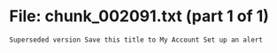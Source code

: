 ﻿# File: chunk_002091.txt (part 1 of 1)
```
Superseded version Save this title to My Account Set up an alert
```

